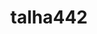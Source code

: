 ---
title: talha442
github: https://github.com/talha442
mode: light
transition: 1s
score: 79.7
archetype:
- Code
- Badges | Tags | Icons
---